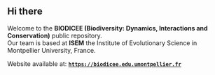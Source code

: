 ## Hi there

<!-- ![](https://raw.githubusercontent.com/biodicee/.github/main/profile/banner-rdatatoolbox_150dpi.png) -->

Welcome to the **BIODICEE (Biodiversity: Dynamics, Interactions and Conservation)** public repository. <br>
Our team is based at **ISEM** the Institute of Evolutionary Science in Montpellier University, France.


Website available at: [**`https://biodicee.edu.umontpellier.fr`**](https://biodicee.edu.umontpellier.fr)
